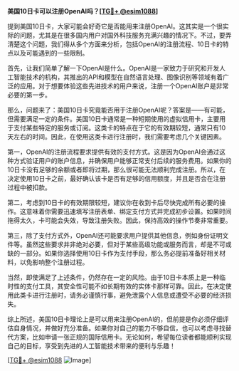 **美国10日卡可以注册OpenAI吗？[[TG💪+ @esim1088](https://t.me/s/esim1088)]**

提到美国10日卡，大家可能会好奇它是否能用来注册OpenAI。这其实是一个很实际的问题，尤其是在很多国内用户对国外科技服务充满兴趣的情况下。不过，要弄清楚这个问题，我们得从多个方面来分析，包括OpenAI的注册流程、10日卡的特点以及可能遇到的一些限制。

首先，让我们简单了解一下OpenAI是什么。OpenAI是一家致力于研究和开发人工智能技术的机构，其推出的API和模型在自然语言处理、图像识别等领域有着广泛的应用。对于想要体验这些先进技术的用户来说，注册一个OpenAI账户是非常必要的第一步。

那么，问题来了：美国10日卡究竟能否用于注册OpenAI呢？答案是——有可能，但需要满足一定的条件。美国10日卡通常是一种短期使用的虚拟信用卡，主要用于支付某些特定的服务或订阅。这类卡的特点在于它的有效期较短，通常只有10天左右的时间。因此，在使用这类卡进行注册时，我们需要考虑几个关键因素。

第一，OpenAI的注册流程要求提供有效的支付方式。这是因为OpenAI会通过这种方式验证用户的账户信息，并确保用户能够正常支付后续的服务费用。如果你的10日卡没有足够的余额或者即将过期，那么很可能无法顺利完成注册。所以，在决定使用10日卡之前，最好确认该卡是否有足够的信用额度，并且是否会在注册过程中被扣款。

第二，考虑到10日卡的有效期限较短，建议你在收到卡后尽快完成所有必要的操作。这意味着你需要迅速填写注册表单、绑定支付方式并完成初步设置。如果时间拖得太久，卡可能会失效，导致注册失败。因此，保持高效的操作节奏非常重要。

第三，除了支付方式外，OpenAI还可能要求用户提供其他信息，例如身份证明文件等。虽然这些要求并非绝对必要，但对于某些高级功能或服务而言，却是不可或缺的一部分。如果你选择使用10日卡作为支付手段，那么务必提前准备好相关材料，以免影响整个注册过程。

当然，即使满足了上述条件，仍然存在一定的风险。由于10日卡本质上是一种临时性的支付工具，其安全性可能不如长期有效的实体卡那样可靠。因此，在决定使用此类卡进行注册时，请务必谨慎行事，避免泄露个人信息或遭受不必要的经济损失。

综上所述，美国10日卡理论上是可以用来注册OpenAI的，但前提是你必须仔细评估自身情况，并做好充分准备。如果你对自己的能力不够自信，也可以考虑寻找替代方案，比如申请一张正规的国际信用卡。无论如何，希望每位读者都能顺利实现自己的目标，享受到先进的人工智能技术带来的便利与乐趣！

[[TG💪+ @esim1088](https://t.me/s/esim1088) ![Image](https://i.postimg.cc/4NQfJmqS/Snipaste-2025-05-13-00-14-12.png)]